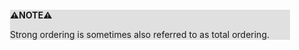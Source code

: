 <div style="margin:2em; background-color: #e0e0e0;">

<strong>⚠️NOTE️️️⚠️</strong>

Strong ordering is sometimes also referred to as total ordering.
</div>


